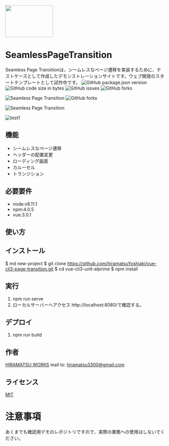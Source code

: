 
<img width=150 height=100  src='https://github.com/hiramatsuYoshiaki/vue-cli3-page-transition/blob/master/docs/img/h-works1200x600black.7ab65215.svg'> 

# SeamlessPageTransition
Seamless Page Transitionは、シームレスなページ遷移を実装するために、テストケースとして作成したデモンストレーションサイトです。ウェブ開発のスタートテンプレートとして試作中です。 
![GitHub package.json version](https://img.shields.io/github/package-json/v/hiramatsuYoshiaki/vue-cli3-page-transition.svg) 
![GitHub code size in bytes](https://img.shields.io/github/languages/code-size/hiramatsuYoshiaki/vue-cli3-page-transition.svg) 
![GitHub issues](https://img.shields.io/github/issues/hiramatsuYoshiaki/vue-cli3-page-transition.svg) 
![GitHub forks](https://img.shields.io/github/forks/hiramatsuYoshiaki/vue-cli3-page-transition.svg?style=social) 

![Seamless Page Transition](https://github.com/hiramatsuYoshiaki/vue-cli3-page-transition/blob/master/docs/img/page-tran-test1.32bd832b.gif "Seamless Page Transition")
![GitHub forks](https://img.shields.io/github/forks/hiramatsuYoshiaki/vue-cli3-page-transition.svg?style=social)

![Seamless Page Transition](https://github.com/hiramatsuYoshiaki/vue-cli3-page-transition/blob/master/docs/img/page-tran-test1.32bd832b.gif "Seamless Page Transition")

![test1](https://user-images.githubusercontent.com/20366817/55527771-7441c180-56d5-11e9-93a4-d8fecc854d2e.gif)

## 機能
 
- シームレスなページ遷移
- ヘッダーの配置変更
- ローディング画面
- カルーセル
- トランジション
 
## 必要要件
 
- node:v8.11.1 
- npm:4.0.5
- vue:3.0.1
 
## 使い方
 
 
## インストール
 
$ md new-project
$ git clone https://github.com/hiramatsuYoshiaki/vue-cli3-page-transition.git
$ cd vue-cli3-unit-alprime
$ npm install
 
## 実行
 
1. npm run serve
2. ローカルサーバーへアクセス http://localhost:8080/で確認する。
 
## デプロイ
 
1. npm run build

## 作者
 
[HIRAMATSU WORKS](http://tourdehdr.sakuraweb.com/h-works-website/) 
mail to: hiramatsu3300@gmail.com
 
## ライセンス
 
[MIT](http://TomoakiTANAKA.mit-license.org)</blockquote>

 # 注意事項 
あくまでも確認用デモのレポジトリですので、実際の業務への使用はしないでください。

